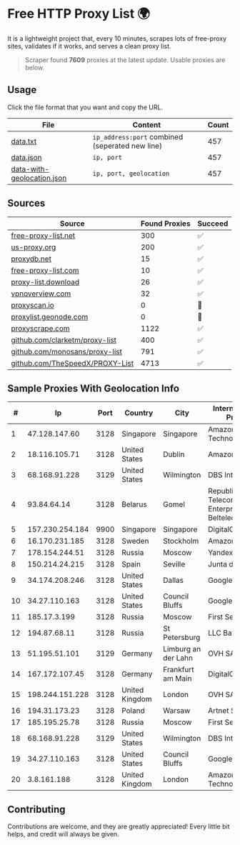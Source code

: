 
# Free HTTP Proxy List 🌍

It is a lightweight project that, every 10 minutes, scrapes lots of free-proxy sites, validates if it works, and serves a clean proxy list.


> Scraper found **7609** proxies at the latest update. Usable proxies are below.

## Usage

Click the file format that you want and copy the URL.


|File|Content|Count|
|----|-------|-----|
|[data.txt](https://raw.githubusercontent.com/themiralay/Proxy-List-World/master/data.txt)|`ip_address:port` combined (seperated new line)|457|
|[data.json](https://raw.githubusercontent.com/themiralay/Proxy-List-World/master/data.json)|`ip, port`|457|
|[data-with-geolocation.json](https://raw.githubusercontent.com/themiralay/Proxy-List-World/master/data-with-geolocation.json)|`ip, port, geolocation`|457|

## Sources

|Source|Found Proxies|Succeed|
|------|-------------|-------|
|[free-proxy-list.net](https://free-proxy-list.net)|300|✅|
|[us-proxy.org](https://www.us-proxy.org)|200|✅|
|[proxydb.net](http://proxydb.net)|15|✅|
|[free-proxy-list.com](https://free-proxy-list.com/?page=&port=&type%5B%5D=http&type%5B%5D=https&up_time=0&search=Search)|10|✅|
|[proxy-list.download](https://www.proxy-list.download/HTTP)|26|✅|
|[vpnoverview.com](https://vpnoverview.com/privacy/anonymous-browsing/free-proxy-servers)|32|✅|
|[proxyscan.io](https://www.proxyscan.io)|0|🚫|
|[proxylist.geonode.com](https://proxylist.geonode.com/api/proxy-list?limit=300&page=1&sort_by=lastChecked&sort_type=desc&protocols=http,https)|0|🚫|
|[proxyscrape.com](https://api.proxyscrape.com/v2/?request=displayproxies&protocol=http&timeout=10000&country=all&ssl=all&anonymity=all)|1122|✅|
|[github.com/clarketm/proxy-list](https://raw.githubusercontent.com/clarketm/proxy-list/master/proxy-list-raw.txt)|400|✅|
|[github.com/monosans/proxy-list](https://raw.githubusercontent.com/monosans/proxy-list/main/proxies/http.txt)|791|✅|
|[github.com/TheSpeedX/PROXY-List](https://raw.githubusercontent.com/TheSpeedX/PROXY-List/master/http.txt)|4713|✅|


## Sample Proxies With Geolocation Info

|#|Ip|Port|Country|City|Internet Service Provider|
|-|--|----|-------|----|-------------------------|
|1|47.128.147.60|3128|Singapore|Singapore|Amazon Technologies Inc|
|2|18.116.105.71|3128|United States|Dublin|Amazon.com, Inc.|
|3|68.168.91.228|3129|United States|Wilmington|DBS International|
|4|93.84.64.14|3128|Belarus|Gomel|Republican Unitary Telecommunication Enterprise Beltelecom|
|5|157.230.254.184|9900|Singapore|Singapore|DigitalOcean, LLC|
|6|16.170.231.185|3128|Sweden|Stockholm|Amazon.com|
|7|178.154.244.51|3128|Russia|Moscow|Yandex Cloud|
|8|150.214.24.215|3128|Spain|Seville|Junta de Andalucia|
|9|34.174.208.246|3128|United States|Dallas|Google LLC|
|10|34.27.110.163|3128|United States|Council Bluffs|Google LLC|
|11|185.17.3.199|3128|Russia|Moscow|First Server Limited|
|12|194.87.68.11|3128|Russia|St Petersburg|LLC Baxet|
|13|51.195.51.101|3129|Germany|Limburg an der Lahn|OVH SAS|
|14|167.172.107.45|3128|Germany|Frankfurt am Main|DigitalOcean, LLC|
|15|198.244.151.228|3128|United Kingdom|London|OVH SAS|
|16|194.31.173.23|3128|Poland|Warsaw|Artnet Sp. z o.o.|
|17|185.195.25.78|3128|Russia|Moscow|First Server Limited|
|18|68.168.91.228|3129|United States|Wilmington|DBS International|
|19|34.27.110.163|3128|United States|Council Bluffs|Google LLC|
|20|3.8.161.188|3128|United Kingdom|London|Amazon Technologies Inc.|



## Contributing

Contributions are welcome, and they are greatly appreciated! Every
little bit helps, and credit will always be given.

